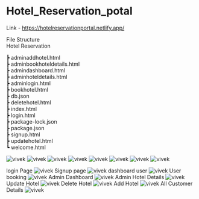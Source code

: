 # Hotel_Reservation_potal

Link - https://hotelreservationportal.netlify.app/

File Structure<br>
Hotel Reservation

 ┣ adminaddhotel.html<br>
 ┣ adminbookhoteldetails.html<br>
 ┣ admindashboard.html<br>
 ┣ adminhoteldetails.html<br>
 ┣ adminlogin.html<br>
 ┣ bookhotel.html<br>
 ┣ db.json<br>
 ┣ deletehotel.html<br>
 ┣ index.html<br>
 ┣ login.html<br>
 ┣ package-lock.json<br>
 ┣ package.json<br>
 ┣ signup.html<br>
 ┣ updatehotel.html<br>
 ┗ welcome.html<br>

 ![vivek](img/1.PNG)
 ![vivek](img/2.PNG)
 ![vivek](img/3.PNG)
 ![vivek](img/4.PNG)
 ![vivek](img/5.PNG)
 ![vivek](img/6.PNG)
 ![vivek](img/7.PNG)
 ![vivek](img/8.PNG)

login Page
![vivek](img/9.PNG)
Signup page
![vivek](img/10.PNG)
dashboard user
![vivek](img/11.PNG)
User booking
![vivek](img/12.PNG)
Admin Dashboard
![vivek](img/13.PNG)
Admin Hotel Details
![vivek](img/14.PNG)
Update Hotel
![vivek](img/15.PNG)
Delete Hotel
![vivek](img/16.PNG)
Add Hotel
![vivek](img/17.PNG)
All Customer Details
![vivek](img/18.PNG)
